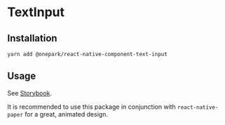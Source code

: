 # TextInput

## Installation

```bash
yarn add @onepark/react-native-component-text-input
```

## Usage

See [Storybook](../../stories/TextInput.stories.js).

It is recommended to use this package in conjunction with `react-native-paper` for a great, animated design.
